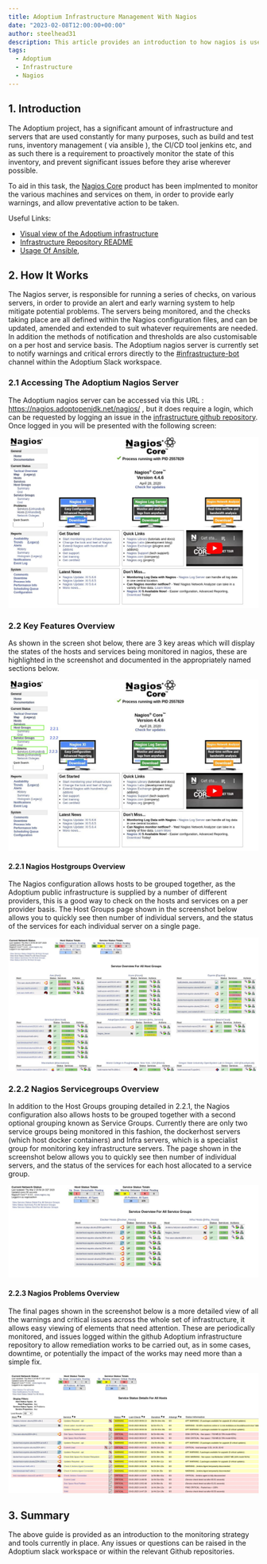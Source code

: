 ```yaml
---
title: Adoptium Infrastructure Management With Nagios
date: "2023-02-08T12:00:00+00:00"
author: steelhead31
description: This article provides an introduction to how nagios is used to monitor Adoptium public infrastructure
tags:
  - Adoptium
  - Infrastructure
  - Nagios
---
```


## 1. Introduction
The Adoptium project, has a significant amount of infrastructure and servers that are used constantly for many purposes, such as build and test runs, inventory management ( via ansible ), the CI/CD tool jenkins etc, and as such there is a requirement to proactively monitor the state of this inventory, and prevent significant issues before they arise wherever possible.

To aid in this task, the [Nagios Core](https://www.nagios.org/projects/nagios-core/) product has been implmented to monitor the various machines and services on them, in order to provide early warnings, and allow preventative action to be taken.

Useful Links:
 - [Visual view of the Adoptium infrastructure](https://github.com/adoptium/infrastructure/blob/master/docs/adoptopenjdk.pdf)
- [Infrastructure Repository README](https://github.com/adoptium/infrastructure/blob/master/README.md)
- [Usage Of Ansible](https://raw.githubusercontent.com/adoptium/infrastructure/master/ansible/inventory.yml),

## 2. How It Works
The Nagios server, is responsible for running a series of checks, on various servers, in order to provide an alert and early warning system to help mitigate potential problems. The servers being monitored, and the checks taking place are all defined within the Nagios configuration files, and can be updated, amended and extended to suit whatever requirements are needed. In addition the methods of notification and thresholds are also customisable on a per host and service basis. The Adoptium nagios server is currently set to notify warnings and critical errors directly to the [#infrastructure-bot](https://adoptium.slack.com/archives/C8C212BU6) channel within the Adoptium Slack workspace.

### 2.1 Accessing The Adoptium Nagios Server
The Adoptium nagios server can be accessed via this URL : https://nagios.adoptopenjdk.net/nagios/ , but it does require a login, which can be requested by logging an issue in the [infrastructure github repository](https://github.com/adoptium/infrastructure/issues). Once logged in you will be presented with the following screen:

![Nagios_Main_Screen](Nagios_Main.jpg)

###  2.2 Key Features Overview
As shown in the screen shot below, there are 3 key areas which will display the states of the hosts and services being monitored in nagios, these are highlighted in the screenshot and documented in the appropriately named sections below.

![Nagios_Main_Screen_Key_Features](Nagios_Main_hl.jpg)

####  2.2.1 Nagios Hostgroups Overview

The Nagios configuration allows hosts to be grouped together, as the Adoptium public infrastructure is supplied by a number of different providers, this is a good way to check on the hosts and services on a per provider basis. The Host Groups page  shown in the screenshot below allows you to quickly see then number of individual servers, and the status of the services for each individual server on a single page.

![Nagios_Hostgroups](Nagios_HGs.jpg)

###  2.2.2 Nagios Servicegroups Overview

In addition to the Host Groups grouping detailed in 2.2.1, the Nagios configuration also allows hosts to be grouped together with a second optional grouping known as Service Groups. Currently there are only two service groups being monitored in this fashion, the dockerhost servers (which host docker containers) and  Infra servers, which is a specialist group for monitoring key infrastructure servers. The page shown in the screenshot below allows you to quickly see then number of individual servers, and the status of the services for each host allocated to a service group.

![Nagios_Servicegroups](Nagios_SGs.jpg)

####  2.2.3 Nagios Problems Overview

The final pages shown in the screenshot below is a more detailed view of all the warnings and critical issues across the whole set of infrastructure, it allows easy viewing of elements that need attention. These are periodically monitored, and issues logged within the github Adoptium infrastructure repository to allow remediation works to be carried out, as in some cases, downtime, or potentially the impact of the works may need more than a simple fix.

![Nagios_Problems](Nagios_Problems.jpg)

## 3. Summary

The above guide is provided as an introduction to the monitoring strategy and tools currently in place. Any issues or questions can be raised in the Adoptium slack workspace or within the relevant Github repositories.
